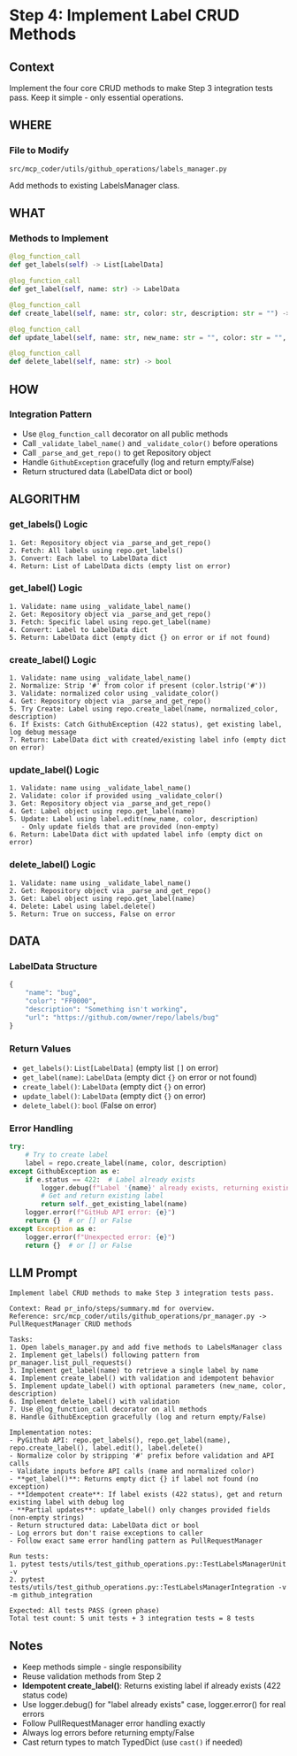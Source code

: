 # Step 4: Implement Label CRUD Methods

## Context
Implement the four core CRUD methods to make Step 3 integration tests pass. Keep it simple - only essential operations.

## WHERE

### File to Modify
```
src/mcp_coder/utils/github_operations/labels_manager.py
```

Add methods to existing LabelsManager class.

## WHAT

### Methods to Implement

```python
@log_function_call
def get_labels(self) -> List[LabelData]

@log_function_call
def get_label(self, name: str) -> LabelData

@log_function_call
def create_label(self, name: str, color: str, description: str = "") -> LabelData

@log_function_call
def update_label(self, name: str, new_name: str = "", color: str = "", description: str = "") -> LabelData

@log_function_call
def delete_label(self, name: str) -> bool
```

## HOW

### Integration Pattern
- Use `@log_function_call` decorator on all public methods
- Call `_validate_label_name()` and `_validate_color()` before operations
- Call `_parse_and_get_repo()` to get Repository object
- Handle `GithubException` gracefully (log and return empty/False)
- Return structured data (LabelData dict or bool)

## ALGORITHM

### get_labels() Logic
```
1. Get: Repository object via _parse_and_get_repo()
2. Fetch: All labels using repo.get_labels()
3. Convert: Each label to LabelData dict
4. Return: List of LabelData dicts (empty list on error)
```

### get_label() Logic
```
1. Validate: name using _validate_label_name()
2. Get: Repository object via _parse_and_get_repo()
3. Fetch: Specific label using repo.get_label(name)
4. Convert: Label to LabelData dict
5. Return: LabelData dict (empty dict {} on error or if not found)
```

### create_label() Logic
```
1. Validate: name using _validate_label_name()
2. Normalize: Strip '#' from color if present (color.lstrip('#'))
3. Validate: normalized color using _validate_color()
4. Get: Repository object via _parse_and_get_repo()
5. Try Create: Label using repo.create_label(name, normalized_color, description)
6. If Exists: Catch GithubException (422 status), get existing label, log debug message
7. Return: LabelData dict with created/existing label info (empty dict on error)
```

### update_label() Logic
```
1. Validate: name using _validate_label_name()
2. Validate: color if provided using _validate_color()
3. Get: Repository object via _parse_and_get_repo()
4. Get: Label object using repo.get_label(name)
5. Update: Label using label.edit(new_name, color, description)
   - Only update fields that are provided (non-empty)
6. Return: LabelData dict with updated label info (empty dict on error)
```

### delete_label() Logic
```
1. Validate: name using _validate_label_name()
2. Get: Repository object via _parse_and_get_repo()
3. Get: Label object using repo.get_label(name)
4. Delete: Label using label.delete()
5. Return: True on success, False on error
```

## DATA

### LabelData Structure
```python
{
    "name": "bug",
    "color": "FF0000",
    "description": "Something isn't working",
    "url": "https://github.com/owner/repo/labels/bug"
}
```

### Return Values
- `get_labels()`: `List[LabelData]` (empty list `[]` on error)
- `get_label(name)`: `LabelData` (empty dict `{}` on error or not found)
- `create_label()`: `LabelData` (empty dict `{}` on error)
- `update_label()`: `LabelData` (empty dict `{}` on error)
- `delete_label()`: `bool` (False on error)

### Error Handling
```python
try:
    # Try to create label
    label = repo.create_label(name, color, description)
except GithubException as e:
    if e.status == 422:  # Label already exists
        logger.debug(f"Label '{name}' already exists, returning existing label")
        # Get and return existing label
        return self._get_existing_label(name)
    logger.error(f"GitHub API error: {e}")
    return {}  # or [] or False
except Exception as e:
    logger.error(f"Unexpected error: {e}")
    return {}  # or [] or False
```

## LLM Prompt

```
Implement label CRUD methods to make Step 3 integration tests pass.

Context: Read pr_info/steps/summary.md for overview.
Reference: src/mcp_coder/utils/github_operations/pr_manager.py -> PullRequestManager CRUD methods

Tasks:
1. Open labels_manager.py and add five methods to LabelsManager class
2. Implement get_labels() following pattern from pr_manager.list_pull_requests()
3. Implement get_label(name) to retrieve a single label by name
4. Implement create_label() with validation and idempotent behavior
5. Implement update_label() with optional parameters (new_name, color, description)
6. Implement delete_label() with validation
7. Use @log_function_call decorator on all methods
8. Handle GithubException gracefully (log and return empty/False)

Implementation notes:
- PyGithub API: repo.get_labels(), repo.get_label(name), repo.create_label(), label.edit(), label.delete()
- Normalize color by stripping '#' prefix before validation and API calls
- Validate inputs before API calls (name and normalized color)
- **get_label()**: Returns empty dict {} if label not found (no exception)
- **Idempotent create**: If label exists (422 status), get and return existing label with debug log
- **Partial updates**: update_label() only changes provided fields (non-empty strings)
- Return structured data: LabelData dict or bool
- Log errors but don't raise exceptions to caller
- Follow exact same error handling pattern as PullRequestManager

Run tests:
1. pytest tests/utils/test_github_operations.py::TestLabelsManagerUnit -v
2. pytest tests/utils/test_github_operations.py::TestLabelsManagerIntegration -v -m github_integration

Expected: All tests PASS (green phase)
Total test count: 5 unit tests + 3 integration tests = 8 tests
```

## Notes

- Keep methods simple - single responsibility
- Reuse validation methods from Step 2
- **Idempotent create_label()**: Returns existing label if already exists (422 status code)
- Use logger.debug() for "label already exists" case, logger.error() for real errors
- Follow PullRequestManager error handling exactly
- Always log errors before returning empty/False
- Cast return types to match TypedDict (use `cast()` if needed)
